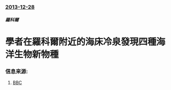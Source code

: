 ### [2013-12-28](/news/2013/12/28/index.md)

##### 羅科爾
#  學者在羅科爾附近的海床冷泉發現四種海洋生物新物種 




### 信息来源:

1. [BBC](http://www.bbc.co.uk/news/uk-scotland-highlands-islands-25528522)
